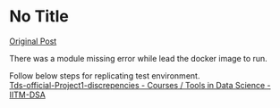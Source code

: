 # No Title

[Original Post](https://discourse.onlinedegree.iitm.ac.in/t/171141/418)

<p>There was a module missing error while lead the docker image to run.</p>
<p>Follow below steps for replicating test environment.<br>
<a href="https://discourse.onlinedegree.iitm.ac.in/t/tds-official-project1-discrepencies/171141/316">Tds-official-Project1-discrepencies - Courses / Tools in Data Science - IITM-DSA</a></p>